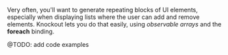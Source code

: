 Very often, you'll want to generate repeating blocks of UI elements, especially when displaying lists where the user can add and remove elements. Knockout lets you do that easily, using *observable arrays* and the **foreach** binding.

@TODO: add code examples

